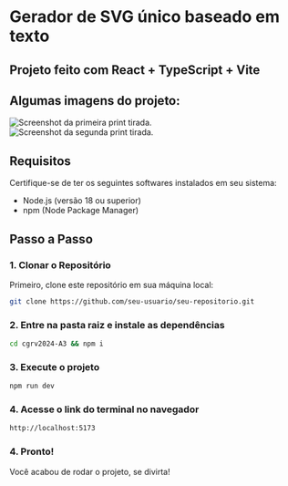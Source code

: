 # Gerador de SVG único baseado em texto
## Projeto feito com React + TypeScript + Vite

## Algumas imagens do projeto:
![Screenshot da primeira print tirada.](https://i.ibb.co/dfrW3Ky/Screenshot-2024-06-06-at-19-48-39.png)
![Screenshot da segunda print tirada.](https://i.ibb.co/2cc1fsz/Screenshot-2024-06-06-at-19-48-15.png)


## Requisitos

Certifique-se de ter os seguintes softwares instalados em seu sistema:

- Node.js (versão 18 ou superior)
- npm (Node Package Manager)

## Passo a Passo

### 1. Clonar o Repositório

Primeiro, clone este repositório em sua máquina local:

```bash
git clone https://github.com/seu-usuario/seu-repositorio.git
```

### 2. Entre na pasta raiz e instale as dependências

```bash
cd cgrv2024-A3 && npm i
```

### 3. Execute o projeto

```bash
npm run dev
```

### 4. Acesse o link do terminal no navegador

```bash
http://localhost:5173
``` 
### 4. Pronto!

Você acabou de rodar o projeto, se divirta!
